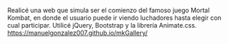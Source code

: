 Realicé una web que simula ser el comienzo del famoso juego Mortal Kombat, en donde el usuario puede ir viendo luchadores hasta elegir con cual participar.
Utilicé jQuery, Bootstrap y la librería Animate.css.
https://manuelgonzalez007.github.io/mkGallery/
